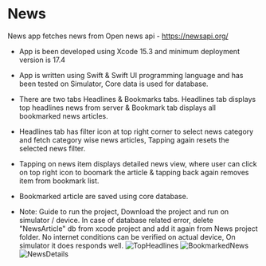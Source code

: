 # News
News app fetches news from Open news api - https://newsapi.org/
- App is been developed using Xcode 15.3 and minimum deployment version is 17.4
- App is written using Swift & Swift UI programming language and has been tested on Simulator, Core data is used for database.
- There are two tabs Headlines & Bookmarks tabs. Headlines tab displays top headlines news from server & Bookmark tab displays all bookmarked news articles.
- Headlines tab has filter icon at top right corner to select news category and fetch category wise news articles, Tapping again resets the selected news filter.
- Tapping on news item displays detailed news view, where user can click on top right icon to boomark the article & tapping back again removes item from bookmark list.
- Bookmarked article are saved using core database.

- Note: Guide to run the project,
Download the project and run on simulator / device.
In case of database related error, delete "NewsArticle" db from xcode project and add it again from News project folder.
No internet conditions can be verified on actual device, On simulator it does responds well.
![TopHeadlines](https://github.com/user-attachments/assets/24725b72-4614-4aab-8bbc-189e3dcdddfa)
![BookmarkedNews](https://github.com/user-attachments/assets/2a12545e-530e-4749-bf20-016756ac74d7)
![NewsDetails](https://github.com/user-attachments/assets/1edfaa59-77db-4738-abff-119010e28d46)
